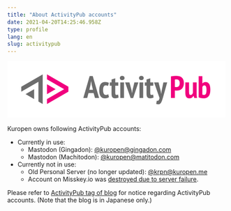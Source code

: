 ```yaml
---
title: "About ActivityPub accounts"
date: 2021-04-20T14:25:46.958Z
type: profile
lang: en
slug: activitypub
---
```

![ActivityPub-logo.png](./Activity_Pub_logo.png)

Kuropen owns following ActivityPub accounts:

- Currently in use:
    - Mastodon (Gingadon): [@kuropen@gingadon.com](https://gingadon.com/@kuropen)
    - Mastodon (Machitodon): [@kuropen@matitodon.com](https://matitodon.com/@kuropen)
- Currently not in use:
    - Old Personal Server (no longer updated): [@krpn@kuropen.me](https://kuropen.me/@krpn)
    - Account on Misskey.io was [destroyed due to server failure](/en/posts/20211005-notice-regarding-misskey).

Please refer to [ActivityPub tag of blog](/tags/activitypub) for notice regarding ActivityPub accounts.
(Note that the blog is in Japanese only.)
